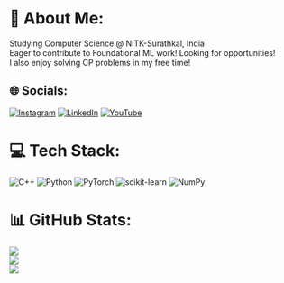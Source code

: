 # 💫 About Me:
Studying Computer Science @ NITK-Surathkal, India<br>Eager to contribute to Foundational ML work! Looking for opportunities!<br>I also enjoy solving CP problems in my free time!


## 🌐 Socials:
[![Instagram](https://img.shields.io/badge/Instagram-%23E4405F.svg?logo=Instagram&logoColor=white)](https://instagram.com/its_swrj) [![LinkedIn](https://img.shields.io/badge/LinkedIn-%230077B5.svg?logo=linkedin&logoColor=white)](https://linkedin.com/in/swrj) [![YouTube](https://img.shields.io/badge/YouTube-%23FF0000.svg?logo=YouTube&logoColor=white)](https://youtube.com/@the_swrj) 

# 💻 Tech Stack:
![C++](https://img.shields.io/badge/c++-%2300599C.svg?style=for-the-badge&logo=c%2B%2B&logoColor=white) ![Python](https://img.shields.io/badge/python-3670A0?style=for-the-badge&logo=python&logoColor=ffdd54) ![PyTorch](https://img.shields.io/badge/PyTorch-%23EE4C2C.svg?style=for-the-badge&logo=PyTorch&logoColor=white) ![scikit-learn](https://img.shields.io/badge/scikit--learn-%23F7931E.svg?style=for-the-badge&logo=scikit-learn&logoColor=white) ![NumPy](https://img.shields.io/badge/numpy-%23013243.svg?style=for-the-badge&logo=numpy&logoColor=white)
# 📊 GitHub Stats:
![](https://github-readme-stats.vercel.app/api?username=swrjsingh&theme=dark&hide_border=true&include_all_commits=true&count_private=true)<br/>
![](https://github-readme-streak-stats.herokuapp.com/?user=swrjsingh&theme=dark&hide_border=true)<br/>
![](https://github-readme-stats.vercel.app/api/top-langs/?username=swrjsingh&theme=dark&hide_border=true&include_all_commits=true&count_private=true&layout=compact)
